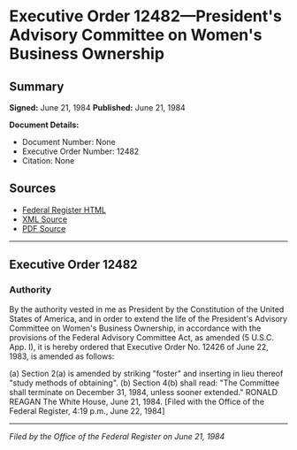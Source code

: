 # Executive Order 12482—President's Advisory Committee on Women's Business Ownership

## Summary

**Signed:** June 21, 1984
**Published:** June 21, 1984

**Document Details:**
- Document Number: None
- Executive Order Number: 12482
- Citation: None

## Sources
- [Federal Register HTML](https://www.presidency.ucsb.edu/documents/executive-order-12482-presidents-advisory-committee-womens-business-ownership)
- [XML Source](None)
- [PDF Source](None)

---

## Executive Order 12482

### Authority

By the authority vested in me as President by the Constitution of the United States of America, and in order to extend the life of the President's Advisory Committee on Women's Business Ownership, in accordance with the provisions of the Federal Advisory Committee Act, as amended (5 U.S.C. App. I), it is hereby ordered that Executive Order No. 12426 of June 22, 1983, is amended as follows:

(a) Section 2(a) is amended by striking "foster" and inserting in lieu thereof "study methods of obtaining".
(b) Section 4(b) shall read: "The Committee shall terminate on December 31, 1984, unless sooner extended."
RONALD REAGAN
The White House,
June 21, 1984.
[Filed with the Office of the Federal Register, 4:19 p.m., June 22, 1984]

---

*Filed by the Office of the Federal Register on June 21, 1984*
